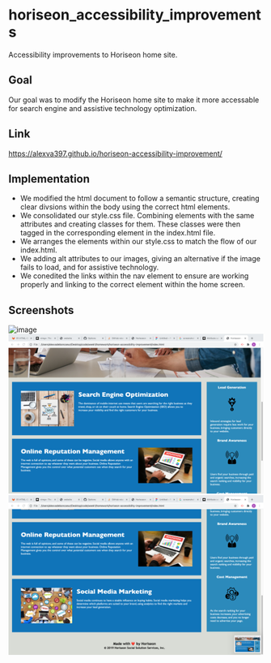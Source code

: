 # horiseon_accessibility_improvements
Accessibility improvements to Horiseon home site.

## Goal
    
  Our goal was to modify the Horiseon home site to make it more accessable for search engine and assistive technology optimization.

## Link
 https://alexva397.github.io/horiseon-accessibility-improvement/



## Implementation
   
* We modified the html document to follow a semantic structure, creating clear divsions within the body using the correct html elements.
* We consolidated our style.css file. Combining elements with the same attributes and creating classes for them. These      classes were then tagged in the corresponding element in the index.html file.
* We arranges the elements within our style.css to match the flow of our index.html.
* We adding alt attributes to our images, giving an alternative if the image fails to load, and for assistive technology.
* We conedited the links within the nav element to ensure are working properly and linking to the correct element within the home screen.

## Screenshots

![image](./assets/images/screenshot1.png)
![image](./assets/images/screenshot2.png)
![image](./assets/images/screenshot3.png)
